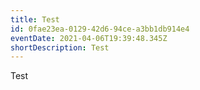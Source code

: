 ```yaml
---
title: Test
id: 0fae23ea-0129-42d6-94ce-a3bb1db914e4
eventDate: 2021-04-06T19:39:48.345Z
shortDescription: Test
---
```

Test
